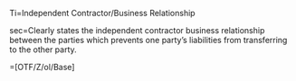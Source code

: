 Ti=Independent Contractor/Business Relationship

sec=Clearly states the independent contractor business relationship between the parties which prevents one party’s liabilities from transferring to the other party.

=[OTF/Z/ol/Base]
